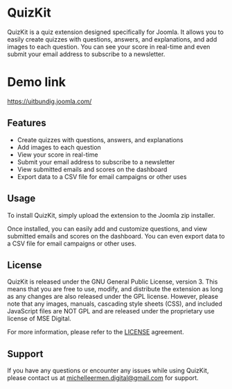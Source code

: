 # QuizKit

QuizKit is a quiz extension designed specifically for Joomla. It allows you to easily create quizzes with questions, answers, and explanations, and add images to each question. You can see your score in real-time and even submit your email address to subscribe to a newsletter.

# Demo link
https://uitbundig.joomla.com/

## Features
- Create quizzes with questions, answers, and explanations
- Add images to each question
- View your score in real-time
- Submit your email address to subscribe to a newsletter
- View submitted emails and scores on the dashboard
- Export data to a CSV file for email campaigns or other uses

## Usage
To install QuizKit, simply upload the extension to the Joomla zip installer.

Once installed, you can easily add and customize questions, and view submitted emails and scores on the dashboard. You can even export data to a CSV file for email campaigns or other uses.

## License
QuizKit is released under the GNU General Public License, version 3. This means that you are free to use, modify, and distribute the extension as long as any changes are also released under the GPL license. However, please note that any images, manuals, cascading style sheets (CSS), and included JavaScript files are NOT GPL and are released under the proprietary use license of MSE Digital.

For more information, please refer to the [LICENSE](/licenses/LICENSE.txt) agreement.

## Support
If you have any questions or encounter any issues while using QuizKit, please contact us at michelleermen.digital@gmail.com for support.

